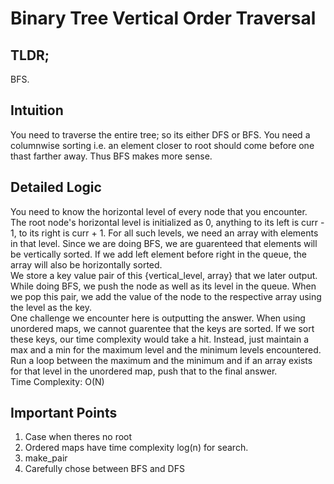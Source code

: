 # Binary Tree Vertical Order Traversal

<h2>TLDR;</h2>
BFS.
<h2>Intuition</h2>
You need to traverse the entire tree; so its either DFS or BFS. You need a columnwise sorting i.e. an element closer to root should come before one thast farther away. Thus BFS makes more sense.

<h2>Detailed Logic</h2>
You need to know the horizontal level of every node that you encounter. The root node's horizontal level is initialized as 0, anything to its left is curr - 1, to its right is curr + 1. For all such levels, we need an array with elements in that level. Since we are doing BFS, we are guarenteed that elements will be vertically sorted. If we add left element before right in the queue, the array will also be horizontally sorted. 
<br/> We store a key value pair of this {vertical_level, array} that we later output.
<br/>
While doing BFS, we push the node as well as its level in the queue. When we pop this pair, we add the value of the node to the respective array using the level as the key.
<br/>
One challenge we encounter here is outputting the answer. When using unordered maps, we cannot guarentee that the keys are sorted. If we sort these keys, our time complexity would take a hit. Instead, just maintain a max and a min for the maximum level and the minimum levels encountered.
<br/>
Run a loop between the maximum and the minimum and if an array exists for that level in the unordered map, push that to the final answer.
<br/>
Time Complexity: O(N)

<h2>Important Points</h2>
<ol>
<li>Case when theres no root</li>
<li>Ordered maps have time complexity log(n) for search.</li>
<li>make_pair</li>
<li>Carefully chose between BFS and DFS</li>
</ol>
